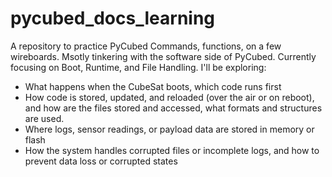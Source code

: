 # pycubed_docs_learning
A repository to practice PyCubed Commands, functions, on a few wireboards. Msotly tinkering with the software side of PyCubed. Currently focusing on Boot, Runtime, and File Handling. I'll be exploring:
- What happens when the CubeSat boots, which code runs first
- How code is stored, updated, and reloaded (over the air or on reboot), and how are the files stored and accessed, what formats and structures are used.
- Where logs, sensor readings, or payload data are stored in memory or flash
- How the system handles corrupted files or incomplete logs, and how to prevent data loss or corrupted states
  
